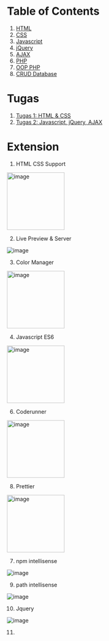 # Table of Contents

1. [HTML](01_html/materi.md#praktikum-pemrograman-web-1-html)
2. [CSS](02_css/materi.md#praktikum-pemrograman-web-2-css)
3. [Javascript](03_Javascript/materi.md#praktikum-pemrograman-web-3-javascript)
4. [jQuery](04_JQuery/materi.md#praktikum-pemrograman-web-4-jquery)
5. [AJAX](05_AJAX/materi.md#praktikum-pemrograman-web-5-ajax)
6. [PHP](06_php/materi.md#praktikum-pemrograman-web-6-php)
7. [OOP PHP](07_OOP_PHP/materi.md#praktikum-pemrograman-web-7-oop-php)
8. [CRUD Database](08_CRUD_Database/materi.md#praktikum-pemrograman-web-8-crud-database)

# Tugas

1. [Tugas 1: HTML & CSS](02_css/tugas.md)
2. [Tugas 2: Javascript, jQuery, AJAX](04_AJAX/tugas.md)

# Extension

1. HTML CSS Support

<img height="150" width="auto" alt="image" src="https://github.com/user-attachments/assets/80952e04-4731-4fc7-a8e2-854142879bcf" />

2. Live Preview & Server

![image](https://github.com/user-attachments/assets/0a4adcdc-ba46-4db9-8788-62d7dd6acbd3)

3. Color Manager

<img  height="150" width="auto" alt="image" src="https://github.com/user-attachments/assets/ac3fffeb-d52b-446e-b4a1-779c9558adf3" />

4. Javascript ES6

<img  height="150" width="auto" alt="image" src="https://github.com/user-attachments/assets/dd9115e2-d402-4190-8850-1088886fb9c7" />

6.  Coderunner

<img  height="150" width="auto" alt="image" src="https://github.com/user-attachments/assets/2d209f78-f5d2-4647-873f-41ed5fc9b8c3" />

8. Prettier

<img height="150" width="auto" alt="image" src="https://github.com/user-attachments/assets/b1607e2d-2830-45e5-b6a9-3b3b73b1f061" />

7. npm intellisense

![image](https://github.com/user-attachments/assets/60a8ac63-c163-40ac-b6d8-bcad5859462f)

9. path intellisense

![image](https://github.com/user-attachments/assets/9f70d6a1-795e-4868-bfff-a0f3d8cb5166)

10. Jquery

![image](https://github.com/user-attachments/assets/b1960a26-ea31-46a4-a89f-5454b83cd39f)

11.

